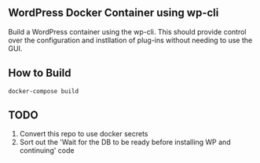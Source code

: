 ## WordPress Docker Container using wp-cli

Build a WordPress container using the wp-cli. This should provide control over the configuration and instllation of plug-ins without needing to use the GUI.

## How to Build 
```
docker-compose build
```

## TODO
1.  Convert this repo to use docker secrets
2.  Sort out the 'Wait for the DB to be ready before installing WP and continuing' code